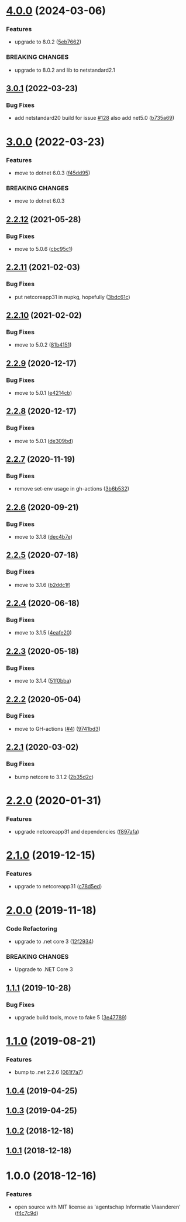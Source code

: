 # [4.0.0](https://github.com/informatievlaanderen/deterministic-guid-generator/compare/v3.0.1...v4.0.0) (2024-03-06)


### Features

* upgrade to 8.0.2 ([5eb7662](https://github.com/informatievlaanderen/deterministic-guid-generator/commit/5eb76622d942513df32356b4e88b935abfaf4d66))


### BREAKING CHANGES

* upgrade to 8.0.2 and lib to netstandard2.1

## [3.0.1](https://github.com/informatievlaanderen/deterministic-guid-generator/compare/v3.0.0...v3.0.1) (2022-03-23)


### Bug Fixes

* add netstandard20 build for issue [#128](https://github.com/informatievlaanderen/deterministic-guid-generator/issues/128) also add net5.0 ([b735a69](https://github.com/informatievlaanderen/deterministic-guid-generator/commit/b735a69f6b9a8a6bb7454d11c03532f02e966130))

# [3.0.0](https://github.com/informatievlaanderen/deterministic-guid-generator/compare/v2.2.12...v3.0.0) (2022-03-23)


### Features

* move to dotnet 6.0.3 ([f45dd95](https://github.com/informatievlaanderen/deterministic-guid-generator/commit/f45dd950ecdd708eca49fb9d80c095b8b43e34bf))


### BREAKING CHANGES

* move to dotnet 6.0.3

## [2.2.12](https://github.com/informatievlaanderen/deterministic-guid-generator/compare/v2.2.11...v2.2.12) (2021-05-28)


### Bug Fixes

* move to 5.0.6 ([cbc95c1](https://github.com/informatievlaanderen/deterministic-guid-generator/commit/cbc95c17780f5426e3f89cd0772da5135acc6c84))

## [2.2.11](https://github.com/informatievlaanderen/deterministic-guid-generator/compare/v2.2.10...v2.2.11) (2021-02-03)


### Bug Fixes

* put netcoreapp31 in nupkg, hopefully ([3bdc61c](https://github.com/informatievlaanderen/deterministic-guid-generator/commit/3bdc61c76737327603462f21b9d0e6e38a4f0e15))

## [2.2.10](https://github.com/informatievlaanderen/deterministic-guid-generator/compare/v2.2.9...v2.2.10) (2021-02-02)


### Bug Fixes

* move to 5.0.2 ([81b4151](https://github.com/informatievlaanderen/deterministic-guid-generator/commit/81b4151fbffdf66f11c774a54c3cd8bbb1181271))

## [2.2.9](https://github.com/informatievlaanderen/deterministic-guid-generator/compare/v2.2.8...v2.2.9) (2020-12-17)


### Bug Fixes

* move to 5.0.1 ([e4214cb](https://github.com/informatievlaanderen/deterministic-guid-generator/commit/e4214cb23181db49dc325c16a77e2878a14effbc))

## [2.2.8](https://github.com/informatievlaanderen/deterministic-guid-generator/compare/v2.2.7...v2.2.8) (2020-12-17)


### Bug Fixes

* move to 5.0.1 ([de309bd](https://github.com/informatievlaanderen/deterministic-guid-generator/commit/de309bdcf177bf19f0f31c2332c859600403e1f9))

## [2.2.7](https://github.com/informatievlaanderen/deterministic-guid-generator/compare/v2.2.6...v2.2.7) (2020-11-19)


### Bug Fixes

* remove set-env usage in gh-actions ([3b6b532](https://github.com/informatievlaanderen/deterministic-guid-generator/commit/3b6b532fa7abde08982497b82409f61b8469ad6d))

## [2.2.6](https://github.com/informatievlaanderen/deterministic-guid-generator/compare/v2.2.5...v2.2.6) (2020-09-21)


### Bug Fixes

* move to 3.1.8 ([dec4b7e](https://github.com/informatievlaanderen/deterministic-guid-generator/commit/dec4b7ea6e6f15ae0d7733846ab614ea612bf99b))

## [2.2.5](https://github.com/informatievlaanderen/deterministic-guid-generator/compare/v2.2.4...v2.2.5) (2020-07-18)


### Bug Fixes

* move to 3.1.6 ([b2ddc1f](https://github.com/informatievlaanderen/deterministic-guid-generator/commit/b2ddc1fa2ff6d8f398406a976d2baca0883d586c))

## [2.2.4](https://github.com/informatievlaanderen/deterministic-guid-generator/compare/v2.2.3...v2.2.4) (2020-06-18)


### Bug Fixes

* move to 3.1.5 ([4eafe20](https://github.com/informatievlaanderen/deterministic-guid-generator/commit/4eafe20d59c5a81996ba39c9c41ad8ada6e4457d))

## [2.2.3](https://github.com/informatievlaanderen/deterministic-guid-generator/compare/v2.2.2...v2.2.3) (2020-05-18)


### Bug Fixes

* move to 3.1.4 ([51f0bba](https://github.com/informatievlaanderen/deterministic-guid-generator/commit/51f0bbae193a79a878677051f003b0734a57bd47))

## [2.2.2](https://github.com/informatievlaanderen/deterministic-guid-generator/compare/v2.2.1...v2.2.2) (2020-05-04)


### Bug Fixes

* move to GH-actions ([#4](https://github.com/informatievlaanderen/deterministic-guid-generator/issues/4)) ([9741bd3](https://github.com/informatievlaanderen/deterministic-guid-generator/commit/9741bd34b8a7f23ca224e8ce3ff9c5f57eb91a78))

## [2.2.1](https://github.com/informatievlaanderen/deterministic-guid-generator/compare/v2.2.0...v2.2.1) (2020-03-02)


### Bug Fixes

* bump netcore to 3.1.2 ([2b35d2c](https://github.com/informatievlaanderen/deterministic-guid-generator/commit/2b35d2c867287b8f48f3c15d815ec4f0bcf054b5))

# [2.2.0](https://github.com/informatievlaanderen/deterministic-guid-generator/compare/v2.1.0...v2.2.0) (2020-01-31)


### Features

* upgrade netcoreapp31 and dependencies ([f897afa](https://github.com/informatievlaanderen/deterministic-guid-generator/commit/f897afa0ad6565542439eca49e55f6a737ddb784))

# [2.1.0](https://github.com/informatievlaanderen/deterministic-guid-generator/compare/v2.0.0...v2.1.0) (2019-12-15)


### Features

* upgrade to netcoreapp31 ([c78d5ed](https://github.com/informatievlaanderen/deterministic-guid-generator/commit/c78d5ed17a3b9c1b532461eea8aa6dc5cc85cf7e))

# [2.0.0](https://github.com/informatievlaanderen/deterministic-guid-generator/compare/v1.1.1...v2.0.0) (2019-11-18)


### Code Refactoring

* upgrade to .net core 3 ([12f2934](https://github.com/informatievlaanderen/deterministic-guid-generator/commit/12f2934))


### BREAKING CHANGES

* Upgrade to .NET Core 3

## [1.1.1](https://github.com/informatievlaanderen/deterministic-guid-generator/compare/v1.1.0...v1.1.1) (2019-10-28)


### Bug Fixes

* upgrade build tools, move to fake 5 ([3e47789](https://github.com/informatievlaanderen/deterministic-guid-generator/commit/3e47789))

# [1.1.0](https://github.com/informatievlaanderen/deterministic-guid-generator/compare/v1.0.4...v1.1.0) (2019-08-21)


### Features

* bump to .net 2.2.6 ([061f7a7](https://github.com/informatievlaanderen/deterministic-guid-generator/commit/061f7a7))

## [1.0.4](https://github.com/informatievlaanderen/deterministic-guid-generator/compare/v1.0.3...v1.0.4) (2019-04-25)

## [1.0.3](https://github.com/informatievlaanderen/deterministic-guid-generator/compare/v1.0.2...v1.0.3) (2019-04-25)

## [1.0.2](https://github.com/informatievlaanderen/deterministic-guid-generator/compare/v1.0.1...v1.0.2) (2018-12-18)

## [1.0.1](https://github.com/informatievlaanderen/deterministic-guid-generator/compare/v1.0.0...v1.0.1) (2018-12-18)

# 1.0.0 (2018-12-16)


### Features

* open source with MIT license as 'agentschap Informatie Vlaanderen' ([f4c7c9d](https://github.com/informatievlaanderen/deterministic-guid-generator/commit/f4c7c9d))
